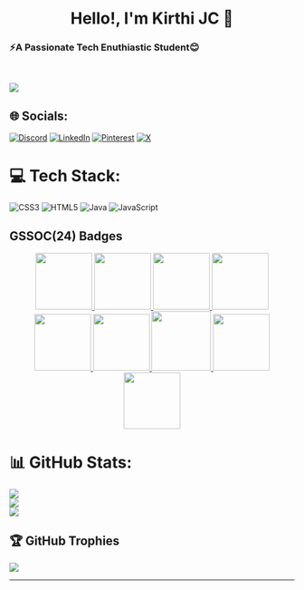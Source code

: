 <h1 text- align='center';> Hello!, I'm Kirthi JC 👋 </h1> 
<h3>⚡A Passionate Tech Enuthiastic Student😊</h3>
<br>

[![](https://visitcount.itsvg.in/api?id=jc-kirthi&icon=5&color=2)](https://visitcount.itsvg.in)

## 🌐 Socials:
[![Discord](https://img.shields.io/badge/Discord-%237289DA.svg?logo=discord&logoColor=white)](https://discord.gg/discord.gg/Tz9rK2HH) [![LinkedIn](https://img.shields.io/badge/LinkedIn-%230077B5.svg?logo=linkedin&logoColor=white)](https://linkedin.com/in/in/kirthi-jc-5390b8310 ) [![Pinterest](https://img.shields.io/badge/Pinterest-%23E60023.svg?logo=Pinterest&logoColor=white)](https://in.pinterest.com/enjoy3core/) [![X](https://img.shields.io/badge/X-black.svg?logo=X&logoColor=white)](https://x.com/me_jckirthi) 

# 💻 Tech Stack:
![CSS3](https://img.shields.io/badge/css3-%231572B6.svg?style=for-the-badge&logo=css3&logoColor=white) ![HTML5](https://img.shields.io/badge/html5-%23E34F26.svg?style=for-the-badge&logo=html5&logoColor=white) ![Java](https://img.shields.io/badge/java-%23ED8B00.svg?style=for-the-badge&logo=openjdk&logoColor=white) ![JavaScript](https://img.shields.io/badge/javascript-%23323330.svg?style=for-the-badge&logo=javascript&logoColor=%23F7DF1E)

 ## GSSOC(24) Badges 
<div style='display:flex; align-items:center; gap: 10px;' align='center'><a href="https://gssoc.girlscript.tech/leaderboard">
<img src="https://raw.githubusercontent.com/GSSoC24/Postman-Challenge/main/docs/assets/Postman%20White.png" width="100px" height="100px" />
  <img src="https://raw.githubusercontent.com/GSSoC24/Postman-Challenge/main/docs/assets/1.png" width="100px" height="100px" />
  <img src="https://raw.githubusercontent.com/GSSoC24/Postman-Challenge/main/docs/assets/2.png" width="100px" height="100px" />
  <img src="https://raw.githubusercontent.com/GSSoC24/Postman-Challenge/main/docs/assets/3.png" width="100px" height="100px" />
  <img src="https://raw.githubusercontent.com/GSSoC24/Postman-Challenge/main/docs/assets/4.png" width="100px" height="100px" />
  <img src="https://raw.githubusercontent.com/GSSoC24/Postman-Challenge/main/docs/assets/5.png" width="100px" height="100px" />
  <img src="https://raw.githubusercontent.com/GSSoC24/Postman-Challenge/main/docs/assets/6.png" width="105px" height="105px" />
  <img src="https://raw.githubusercontent.com/GSSoC24/Postman-Challenge/main/docs/assets/7.png" width="100px" height="100px" />
  <img src="https://raw.githubusercontent.com/GSSoC24/Postman-Challenge/main/docs/assets/8.png" width="100px" height="100px" /></a>
</div>


# 📊 GitHub Stats:
![](https://github-readme-stats.vercel.app/api?username=jc-kirthi&theme=radical&hide_border=false&include_all_commits=false&count_private=false)<br/>
![](https://github-readme-streak-stats.herokuapp.com/?user=jc-kirthi&theme=radical&hide_border=false)<br/>
![](https://github-readme-stats.vercel.app/api/top-langs/?username=jc-kirthi&theme=radical&hide_border=false&include_all_commits=false&count_private=false&layout=compact)

## 🏆 GitHub Trophies
![](https://github-profile-trophy.vercel.app/?username=jc-kirthi&theme=radical&no-frame=true&no-bg=false&margin-w=4)

---


<!-- Proudly created with GPRM ( https://gprm.itsvg.in ) -->
  
 

<!---
jc-kirthi/jc-kirthi is a ✨ special ✨ repository because its `README.md` (this file) appears on your GitHub profile.
You can click the Preview link to take a look at your changes.
--->
